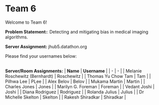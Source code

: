 # Team 6

Welcome to Team 6!

**Problem Statement:**:
Detecting and mitigating bias in medical imaging algorithms.

**Server Assignment:**
jhub5.datathon.org

Please find your usernames below: 

<br/>**Server/Room Assignments:**
| **Name** | **Username** |
| - | - |
| Melanie Roschewitz (Bernhardt) | Roschewitz |
| Thomas Yu Chow Tam | Tam |
| Pilhwa Lee | PLee |
| Alex Belov | Belov |
| Mukama Martin | Martin |
| Charles Jones | Jones |
| Marilyn G. Foreman | Foreman |
| Vedant Joshi | Joshi |
| Diana Rodriguez | Rodriguez |
| Rolanda Julius | Julius |
| Dr Michelle Skelton | Skelton |
| Rakesh Shiradkar | Shiradkar |
